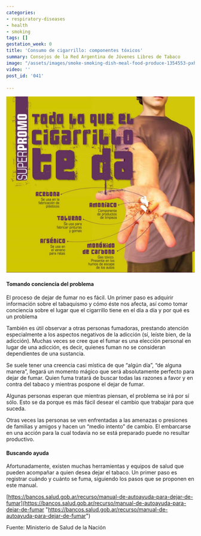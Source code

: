 ```yaml
---
categories:
- respiratory-diseases
- health
- smoking
tags: []
gestation_week: 0
title: 'Consumo de cigarrillo: componentes tóxicos'
summary: Consejos de la Red Argentina de Jóvenes Libres de Tabaco
image: "/assets/images/smoke-smoking-dish-meal-food-produce-1354553-pxhere-com.jpg"
video: ''
post_id: '041'

---
```

![](/assets/images/cigarrillo2.png)

#### Tomando conciencia del problema

El proceso de dejar de fumar no es fácil. Un primer paso es adquirir información sobre el tabaquismo y cómo éste nos afecta, así como tomar conciencia sobre el lugar que el cigarrillo tiene en el día a día y por qué es un problema

También es útil observar a otras personas fumadoras, prestando atención especialmente a los aspectos negativos de la adicción (sí, leíste bien, de la adicción). Muchas veces se cree que  el fumar es una elección personal en lugar de una adicción, es decir, quienes fuman no se consideran dependientes de una sustancia.

Se suele tener una creencia casi mística de que “algún día”, “de alguna manera”, llegará un momento mágico que será absolutamente perfecto para dejar de fumar. Quien fuma tratará de buscar todas las razones a favor y en contra del tabaco y mientras pospone el dejar de fumar.

Algunas personas esperan que mientras piensan, el problema se irá por sí sólo. Esto se da porque es más fácil desear el cambio que trabajar para que suceda.

Otras veces las personas se ven enfrentadas a las amenazas o presiones de familias y amigos y hacen un “medio intento” de cambio. El embarcarse en una acción para la cual todavía no se está preparado puede no resultar productivo.

#### Buscando ayuda

Afortunadamente, existen muchas herramientas y equipos de salud que pueden acompañar a quien desea dejar el tabaco. Un primer paso es registrar cuándo y cuánto se fuma, siguiendo los pasos que se proponen en este manual.

[https://bancos.salud.gob.ar/recurso/manual-de-autoayuda-para-dejar-de-fumar](https://bancos.salud.gob.ar/recurso/manual-de-autoayuda-para-dejar-de-fumar "https://bancos.salud.gob.ar/recurso/manual-de-autoayuda-para-dejar-de-fumar")

Fuente: Ministerio de Salud de la Nación